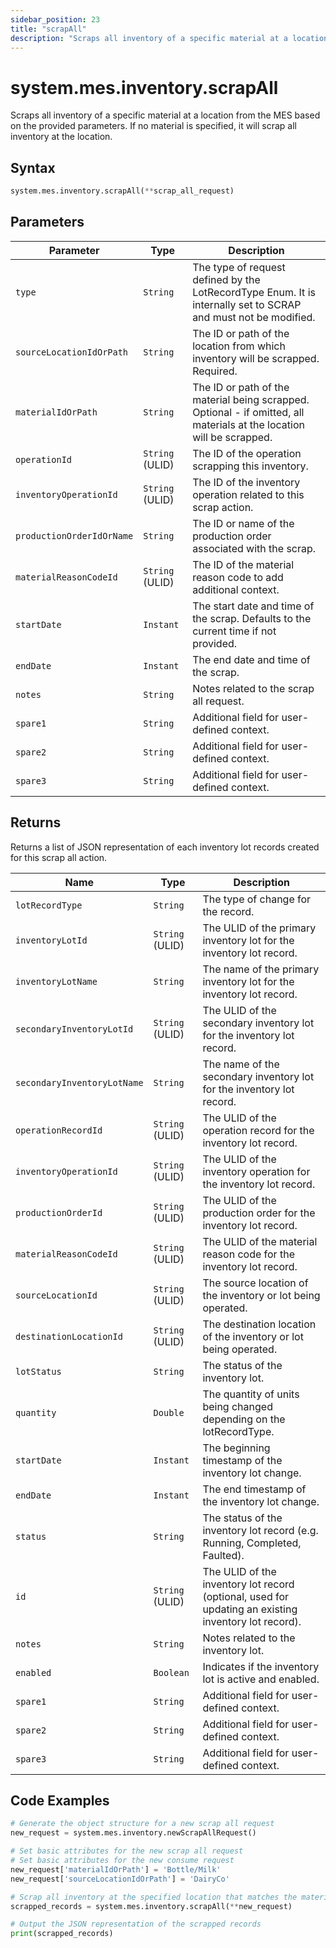 ```yaml
---
sidebar_position: 23
title: "scrapAll"
description: "Scraps all inventory of a specific material at a location from the MES based on the provided parameters."
---
```


# system.mes.inventory.scrapAll

Scraps all inventory of a specific material at a location from the MES based on the provided parameters. If no material is specified, it will scrap all inventory at the location.

## Syntax

```python
system.mes.inventory.scrapAll(**scrap_all_request)
```

## Parameters

| Parameter                 | Type            | Description                                                                                                           |
| ------------------------- | --------------- |-----------------------------------------------------------------------------------------------------------------------|
| `type`                    | `String`        | The type of request defined by the LotRecordType Enum. It is internally set to SCRAP and must not be modified.        |
| `sourceLocationIdOrPath`  | `String`        | The ID or path of the location from which inventory will be scrapped. Required.                                       |
| `materialIdOrPath`        | `String`        | The ID or path of the material being scrapped. Optional - if omitted, all materials at the location will be scrapped. |
| `operationId`             | `String` (ULID) | The ID of the operation scrapping this inventory.                                                                     |
| `inventoryOperationId`    | `String` (ULID) | The ID of the inventory operation related to this scrap action.                                                       |
| `productionOrderIdOrName` | `String`        | The ID or name of the production order associated with the scrap.                                                     |
| `materialReasonCodeId`    | `String` (ULID) | The ID of the material reason code to add additional context.                                                         |
| `startDate`               | `Instant`       | The start date and time of the scrap. Defaults to the current time if not provided.                                   |
| `endDate`                 | `Instant`       | The end date and time of the scrap.                                                                                   |
| `notes`                   | `String`        | Notes related to the scrap all request.                                                                               |
| `spare1`                  | `String`        | Additional field for user-defined context.                                                                            |
| `spare2`                  | `String`        | Additional field for user-defined context.                                                                            |
| `spare3`                  | `String`        | Additional field for user-defined context.                                                                            |                 |                                                                                                                                           |


## Returns

Returns a list of JSON representation of each inventory lot records created for this scrap all action.

| Name                        | Type            | Description                                                                                          |
|-----------------------------| --------------- | ---------------------------------------------------------------------------------------------------- |
| `lotRecordType`             | `String`        | The type of change for the record.                                                                   |
| `inventoryLotId`            | `String` (ULID) | The ULID of the primary inventory lot for the inventory lot record.                                  |
| `inventoryLotName`          | `String`        | The name of the primary inventory lot for the inventory lot record.                                  |
| `secondaryInventoryLotId`   | `String` (ULID) | The ULID of the secondary inventory lot for the inventory lot record.                                |
| `secondaryInventoryLotName` | `String`        | The name of the secondary inventory lot for the inventory lot record.                                |
| `operationRecordId`         | `String` (ULID) | The ULID of the operation record for the inventory lot record.                                       |
| `inventoryOperationId`      | `String` (ULID) | The ULID of the inventory operation for the inventory lot record.                                    |
| `productionOrderId`         | `String` (ULID) | The ULID of the production order for the inventory lot record.                                       |
| `materialReasonCodeId`      | `String` (ULID) | The ULID of the material reason code for the inventory lot record.                                   |
| `sourceLocationId`          | `String` (ULID) | The source location of the inventory or lot being operated.                                          |
| `destinationLocationId`     | `String` (ULID) | The destination location of the inventory or lot being operated.                                     |
| `lotStatus`                 | `String`        | The status of the inventory lot.                                                                     |
| `quantity`                  | `Double`        | The quantity of units being changed depending on the lotRecordType.                                  |
| `startDate`                 | `Instant`       | The beginning timestamp of the inventory lot change.                                                 |
| `endDate`                   | `Instant`       | The end timestamp of the inventory lot change.                                                       |
| `status`                    | `String`        | The status of the inventory lot record (e.g. Running, Completed, Faulted).                           |
| `id`                        | `String` (ULID) | The ULID of the inventory lot record (optional, used for updating an existing inventory lot record). |
| `notes`                     | `String`        | Notes related to the inventory lot.                                                                  |
| `enabled`                   | `Boolean`       | Indicates if the inventory lot is active and enabled.                                                |
| `spare1`                    | `String`        | Additional field for user-defined context.                                                           |
| `spare2`                    | `String`        | Additional field for user-defined context.                                                           |
| `spare3`                    | `String`        | Additional field for user-defined context.                                                           |

## Code Examples

```python
# Generate the object structure for a new scrap all request
new_request = system.mes.inventory.newScrapAllRequest()

# Set basic attributes for the new scrap all request
# Set basic attributes for the new consume request
new_request['materialIdOrPath'] = 'Bottle/Milk'
new_request['sourceLocationIdOrPath'] = 'DairyCo'

# Scrap all inventory at the specified location that matches the material (if specified)
scrapped_records = system.mes.inventory.scrapAll(**new_request)

# Output the JSON representation of the scrapped records
print(scrapped_records)
```
